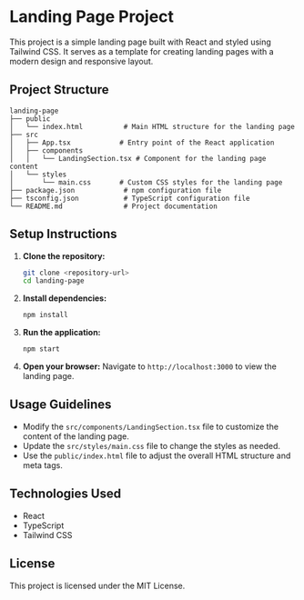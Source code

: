# Landing Page Project

This project is a simple landing page built with React and styled using Tailwind CSS. It serves as a template for creating landing pages with a modern design and responsive layout.

## Project Structure

```
landing-page
├── public
│   └── index.html          # Main HTML structure for the landing page
├── src
│   ├── App.tsx            # Entry point of the React application
│   ├── components
│   │   └── LandingSection.tsx # Component for the landing page content
│   └── styles
│       └── main.css       # Custom CSS styles for the landing page
├── package.json            # npm configuration file
├── tsconfig.json           # TypeScript configuration file
└── README.md               # Project documentation
```

## Setup Instructions

1. **Clone the repository:**
   ```bash
   git clone <repository-url>
   cd landing-page
   ```

2. **Install dependencies:**
   ```bash
   npm install
   ```

3. **Run the application:**
   ```bash
   npm start
   ```

4. **Open your browser:**
   Navigate to `http://localhost:3000` to view the landing page.

## Usage Guidelines

- Modify the `src/components/LandingSection.tsx` file to customize the content of the landing page.
- Update the `src/styles/main.css` file to change the styles as needed.
- Use the `public/index.html` file to adjust the overall HTML structure and meta tags.

## Technologies Used

- React
- TypeScript
- Tailwind CSS

## License

This project is licensed under the MIT License.